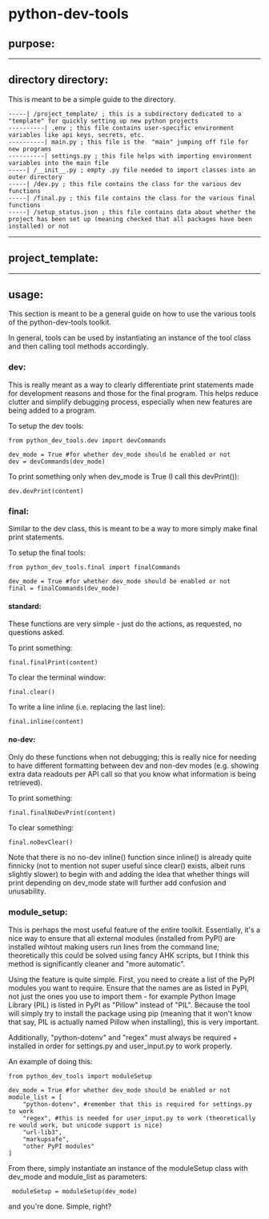 # python-dev-tools

## purpose:

---

## directory directory:

This is meant to be a simple guide to the directory.

    -----| /project_template/ ; this is a subdirectory dedicated to a "template" for quickly setting up new python projects
    ----------| .env ; this file contains user-specific environment variables like api keys, secrets, etc.
    ----------| main.py ; this file is the  "main" jumping off file for new programs
    ----------| settings.py ; this file helps with importing environment variables into the main file
    -----| /__init__.py ; empty .py file needed to import classes into an outer directory
    -----| /dev.py ; this file contains the class for the various dev functions
    -----| /final.py ; this file contains the class for the various final functions
    -----| /setup_status.json ; this file contains data about whether the project has been set up (meaning checked that all packages have been installed) or not

---

## project_template:



---

## usage:

This section is meant to be a general guide on how to use the various tools of the python-dev-tools toolkit.

In general, tools can be used by instantiating an instance of the tool class and then calling tool methods accordingly.

### dev:

This is really meant as a way to clearly differentiate print statements made for development reasons and those for the final program. This helps reduce clutter and simplify debugging process, especially when new features are being added to a program.

To setup the dev tools:

    from python_dev_tools.dev import devCommands
    
    dev_mode = True #for whether dev_mode should be enabled or not
    dev = devCommands(dev_mode)

To print something only when dev_mode is True (I call this devPrint()):

    dev.devPrint(content)

### final:

Similar to the dev class, this is meant to be a way to more simply make final print statements.

To setup the final tools:

    from python_dev_tools.final import finalCommands

    dev_mode = True #for whether dev_mode should be enabled or not
    final = finalCommands(dev_mode)

#### standard:

These functions are very simple - just do the actions, as requested, no questions asked.

To print something:

    final.finalPrint(content)

To clear the terminal window:

    final.clear()

To write a line inline (i.e. replacing the last line):

    final.inline(content)

#### no-dev:

Only do these functions when not debugging; this is really nice for needing to have different formatting between dev and non-dev modes (e.g. showing extra data readouts per API call so that you know what information is being retrieved).

To print something:

    final.finalNoDevPrint(content)

To clear something:

    final.noDevClear()

Note that there is no no-dev inline() function since inline() is already quite finnicky (not to mention not super useful since clear() exists, albeit runs slightly slower) to begin with and adding the idea that whether things will print depending on dev_mode state will further add confusion and unusability.

### module_setup:

This is perhaps the most useful feature of the entire toolkit. Essentially, it's a nice way to ensure that all external modules (installed from PyPI) are installed wihtout making users run lines from the command line; theoretically this could be solved using fancy AHK scripts, but I think this method is significantly cleaner and "more automatic". 

Using the feature is quite simple. First, you need to create a list of the PyPI modules you want to require. Ensure that the names are as listed in PyPI, not just the ones you use to import them - for example Python Image Library (PIL) is listed in PyPI as "Pillow" instead of "PIL". Because the tool will simply try to install the package using pip (meaning that it won't know that say, PIL is actually named Pillow when installing), this is very important.

Additionally, "python-dotenv" and "regex" must always be required + installed in order for settings<area>.py and user_input<area>.py to work properly.

An example of doing this:

    from python_dev_tools import moduleSetup

    dev_mode = True #for whether dev_mode should be enabled or not
    module_list = [
        "python-dotenv", #remember that this is required for settings.py to work
        "regex", #this is needed for user_input.py to work (theoretically re would work, but unicode support is nice)
        "url-lib3",
        "markupsafe",
        "other PyPI modules"
    ]

From there, simply instantiate an instance of the moduleSetup class with dev_mode and module_list as parameters:

     moduleSetup = moduleSetup(dev_mode)

and you're done. Simple, right? 